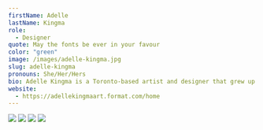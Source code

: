 ```yaml
---
firstName: Adelle
lastName: Kingma
role:
  - Designer
quote: May the fonts be ever in your favour
color: "green"
image: /images/adelle-kingma.jpg
slug: adelle-kingma
pronouns: She/Her/Hers
bio: Adelle Kingma is a Toronto-based artist and designer that grew up in Hamilton, Ontario. She is and continues to be  inspired by the shapes and patterns that exist in nature, and loves to incorporate that into her work.  Her work ranges from graphic design and copy to mixed-media pieces, and she is always looking to discover new and exciting mediums and techniques. When she's not in the studio, you'll find her outside in the sun with a good book.
website:
  - https://adellekingmaart.format.com/home
---
```


![](/media/adelle-kingma/1.webp)
![](/media/adelle-kingma/2.webp)
![](/media/adelle-kingma/3.webp)
![](/media/adelle-kingma/4.webp)
